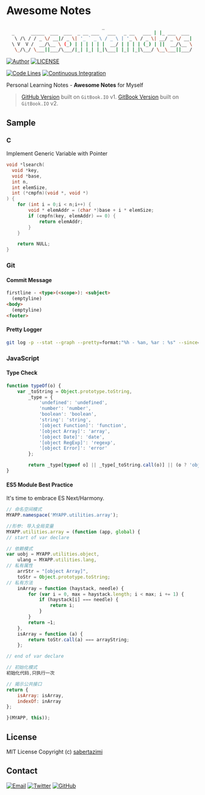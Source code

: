 # Awesome Notes

```bash
                                   _
  _      _____  ___  ___  _ __ ___   ___   _ __   ___ | |_ ___  ___
   \ /\ / / _ \/ __|/ _ \| '_ ` _ \ / _ \ | '_ \ / _ \| __/ _ \/ __|
  \ V  V /  __/\__ \ (_) | | | | | |  __/ | | | | (_) | ||  __/\__ \
   \_/\_/ \___||___/\___/|_| |_| |_|\___| |_| |_|\___/ \__\___||___/
```

[![Author](https://img.shields.io/badge/author-sabertaz-lightgrey?style=for-the-badge)](https://github.com/sabertazimi)
[![LICENSE](https://img.shields.io/github/license/sabertazimi/awesome-notes?style=for-the-badge)](https://raw.githubusercontent.com/sabertazimi/awesome-notes/master/LICENSE)

[![Code Lines](https://img.shields.io/tokei/lines/github/sabertazimi/awesome-notes?style=for-the-badge&logo=visualstudiocode)](https://github.com/sabertazimi/awesome-notes)
[![Continuous Integration](https://img.shields.io/github/checks-status/sabertazimi/awesome-notes/master?label=Continuous%20Integration&style=for-the-badge&logo=GitHub)](https://github.com/sabertazimi/awesome-notes/actions/workflows/ci.yml)

Personal Learning Notes - **Awesome Notes** for Myself

> [GitHub Version](https://sabertazimi.github.io/awesome-notes)
built on `GitBook.IO` v1.
> [GitBook Version](https://notes.tazimi.dev)
built on `GitBook.IO` v2.

## Sample

### C

Implement Generic Variable with Pointer

```c
void *lsearch(
  void *key,
  void *base,
  int n,
  int elemSize,
  int (*cmpfn)(void *, void *)
) {
    for (int i = 0;i < n;i++) {
        void * elemAddr = (char *)base + i * elemSize;
        if (cmpfn(key, elemAddr) == 0) {
            return elemAddr;
        }
    }

    return NULL;
}
```

### Git

#### Commit Message

```html
firstline - <type>(<scope>): <subject>
  (emptyline)
<body>
  (emptyline)
<footer>
```

#### Pretty Logger

```bash
git log -p --stat --graph --pretty=format:"%h - %an, %ar : %s" --since=2.weeks path_name
```

### JavaScript

#### Type Check

```js
function typeOf(o) {
    var _toString = Object.prototype.toString,
        _type = {
            'undefined': 'undefined',
            'number': 'number',
            'boolean': 'boolean',
            'string': 'string',
            '[object Function]': 'function',
            '[object Array]': 'array',
            '[object Date]': 'date',
            '[object RegExp]': 'regexp',
            '[object Error]': 'error'
        };

        return _type[typeof o] || _type[_toString.call(o)] || (o ? 'object' : 'null');
}
```

#### ES5 Module Best Practice

It's time to embrace ES Next/Harmony.

```js
// 命名空间模式
MYAPP.namespace('MYAPP.utilities.array');

//形参: 导入全局变量
MYAPP.utilities.array = (function (app, global) {
// start of var declare

// 依赖模式
var uobj = MYAPP.utilities.object,
    ulang = MYAPP.utilities.lang,
// 私有属性
    arrStr = "[object Array]",
    toStr = Object.prototype.toString;
// 私有方法
    inArray = function (haystack, needle) {
        for (var i = 0, max = haystack.length; i < max; i += 1) {
            if (haystack[i] === needle) {
                return i;
            }
        }
        return −1;
    },
    isArray = function (a) {
        return toStr.call(a) === arrayString;
    };

// end of var declare

// 初始化模式
初始化代码,只执行一次

// 揭示公共接口
return {
    isArray: isArray,
    indexOf: inArray
};

}(MYAPP, this));
```

## License

MIT License Copyright (c) [sabertazimi](https://github.com/sabertazimi)

## Contact

[![Email](https://img.shields.io/badge/-Gmail-ea4335?style=for-the-badge&logo=gmail&logoColor=white)](mailto:sabertazimi@gmail.com)
[![Twitter](https://img.shields.io/badge/-Twitter-1da1f2?style=for-the-badge&logo=twitter&logoColor=white)](https://twitter.com/sabertazimi)
[![GitHub](https://img.shields.io/badge/-GitHub-181717?style=for-the-badge&logo=github&logoColor=white)](https://github.com/sabertazimi)
